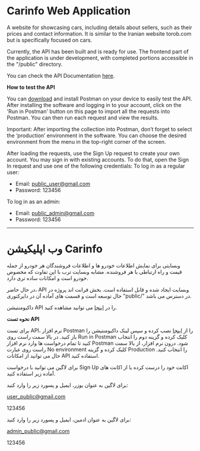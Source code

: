 # Carinfo Web Application

A website for showcasing cars, including details about sellers, such as their prices and contact information. It is similar to the Iranian website torob.com but is specifically focused on cars.

Currently, the API has been built and is ready for use. The frontend part of the application is under development, with completed portions accessible in the "/public" directory.

You can check the API Documentation [here](https://documenter.getpostman.com/view/35280116/2sA3s6FpuJ).

**How to test the API**

You can [download](https://www.postman.com/downloads/) and install Postman on your device to easily test the API. After installing the software and logging in to your account, click on the 'Run in Postman' button on this page to import all the requests into Postman. You can then run each request and view the results.

Important: After importing the collection into Postman, don’t forget to select the ‘production’ environment in the software. You can choose the desired environment from the menu in the top-right corner of the screen.

After loading the requests, use the Sign Up request to create your own account. You may sign in with existing accounts. To do that, open the Sign In request and use one of the following credentials:
To log in as a regular user:

- Email: public_user@gmail.com
- Password: 123456

To log in as an admin:

- Email: public_admin@gmail.com
- Password: 123456

---

# وب اپلیکیشن Carinfo

وبسایتی برای نمایش اطلاعات خودرو ها و اطلاعات فروشندگان هر خودرو از جمله قیمت و راه ارتباطی با هر فروشنده. مشابه وبسایت ترب با این تفاوت که مخصوص خودرو است و امکانات ساده تری دارد.

در حال حاضر، API وبسایت ایجاد شده و قابل استفاده است. بخش فرانت اند پروژه در حال توسعه است و قسمت های آماده آن در دایرکتوری "public/" در دسترس می باشد.

داکیومنتیشن API را در [اینجا](https://documenter.getpostman.com/view/35280116/2sA3s6FpuJ) می توانید مشاهده کنید.

**نحوه تست API**

برای تست API، نرم افزار Postman را از [اینجا](https://www.postman.com/downloads/) نصب کرده و سپس لینک داکیومنتیشن را باز کنید. در بالا سمت راست روی Run in Postman کلیک کرده و گزینه دوم را انتخاب کنید تا تمام درخواست ها وارد نرم افزار Postman شود. درون نرم افزار،
از بالا سمت راست روی عبارت No environment کلیک کرده و گزینه Production را انتخاب کنید.
حال می توانید از امکانات API استفاده کنید.

برای لاگین می توانید با درخواست Sign Up اکانت خود را درست کرده یا از اکانت های آماده زیر استفاده کنید.

برای لاگین به عنوان یوزر، ایمیل و پسورد زیر را وارد کنید:

user_public@gmail.com

123456

برای لاگین به عنوان ادمین، ایمیل و پسورد زیر را وارد کنید:

admin_public@gmail.com

123456
